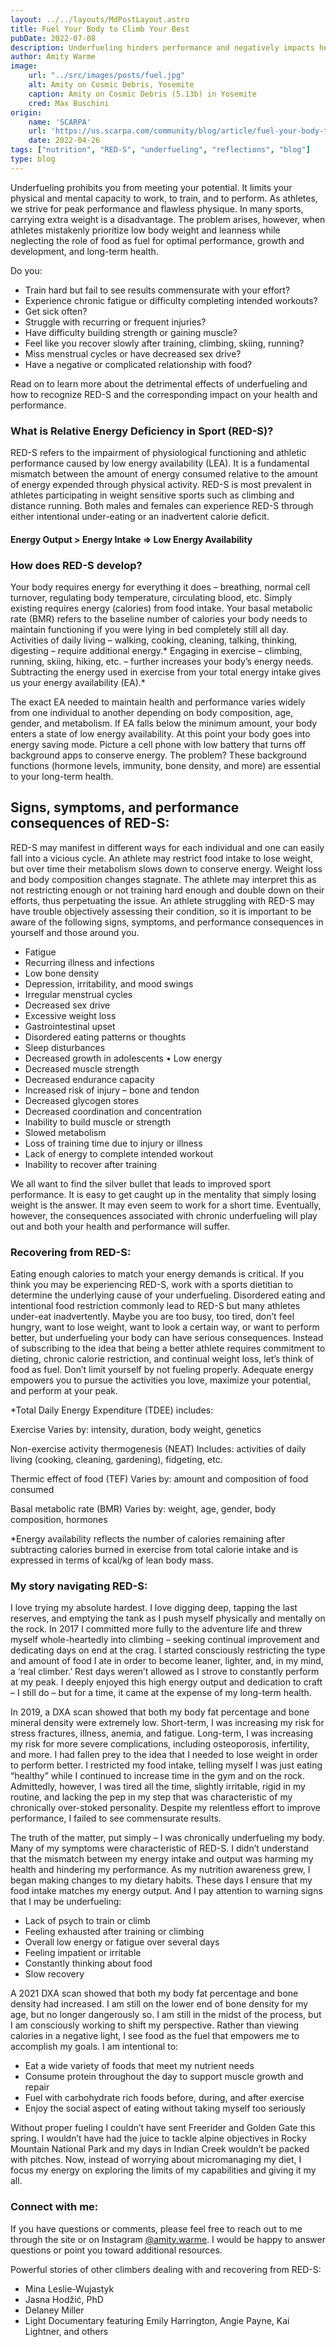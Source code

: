 ```yaml
---
layout: ../../layouts/MdPostLayout.astro
title: Fuel Your Body to Climb Your Best
pubDate: 2022-07-08
description: Underfueling hinders performance and negatively impacts health 
author: Amity Warme
image: 
    url: "../src/images/posts/fuel.jpg"
    alt: Amity on Cosmic Debris, Yosemite
    caption: Amity on Cosmic Debris (5.13b) in Yosemite
    cred: Max Buschini
origin: 
    name: 'SCARPA'
    url: 'https://us.scarpa.com/community/blog/article/fuel-your-body-to-climb-your-best'
    date: 2022-04-26
tags: ["nutrition", "RED-S", "underfueling", "reflections", "blog"]
type: blog
---
```


Underfueling prohibits you from meeting your potential. It limits your physical and mental capacity to work, to train, and to perform. As athletes, we strive for peak performance and flawless physique. In many sports, carrying extra weight is a disadvantage. The problem arises, however, when athletes mistakenly prioritize low body weight and leanness while neglecting the role of food as fuel for optimal performance, growth and development, and long-term health.

Do you:

* Train hard but fail to see results commensurate with your effort?
* Experience chronic fatigue or difficulty completing intended workouts?
* Get sick often?
* Struggle with recurring or frequent injuries?
* Have difficulty building strength or gaining muscle?
* Feel like you recover slowly after training, climbing, skiing, running?
* Miss menstrual cycles or have decreased sex drive?
* Have a negative or complicated relationship with food?

Read on to learn more about the detrimental effects of underfueling and how to recognize RED-S and the corresponding impact on your health and performance.

### What is Relative Energy Deficiency in Sport (RED-S)?

RED-S refers to the impairment of physiological functioning and athletic performance caused by low energy availability (LEA). It is a fundamental mismatch between the amount of energy consumed relative to the amount of energy expended through physical activity. RED-S is most prevalent in athletes participating in weight sensitive sports such as climbing and distance running. Both males and females can experience RED-S through either intentional under-eating or an inadvertent calorie deficit.

#### Energy Output > Energy Intake => Low Energy Availability

### How does RED-S develop?

Your body requires energy for everything it does – breathing, normal cell turnover, regulating body temperature, circulating blood, etc. Simply existing requires energy (calories) from food intake. Your basal metabolic rate (BMR) refers to the baseline number of calories your body needs to maintain functioning if you were lying in bed completely still all day. Activities of daily living – walking, cooking, cleaning, talking, thinking, digesting – require additional energy.* Engaging in exercise – climbing, running, skiing, hiking, etc. – further increases your body’s energy needs. Subtracting the energy used in exercise from your total energy intake gives us your energy availability (EA).*

The exact EA needed to maintain health and performance varies widely from one individual to another depending on body composition, age, gender, and metabolism. If EA falls below the minimum amount, your body enters a state of low energy availability. At this point your body goes into energy saving mode. Picture a cell phone with low battery that turns off background apps to conserve energy. The problem? These background functions (hormone levels, immunity, bone density, and more) are essential to your long-term health.

## Signs, symptoms, and performance consequences of RED-S:

RED-S may manifest in different ways for each individual and one can easily fall into a vicious cycle. An athlete may restrict food intake to lose weight, but over time their metabolism slows down to conserve energy. Weight loss and body composition changes stagnate. The athlete may interpret this as not restricting enough or not training hard enough and double down on their efforts, thus perpetuating the issue. An athlete struggling with RED-S may have trouble objectively assessing their condition, so it is important to be aware of the following signs, symptoms, and performance consequences in yourself and those around you.

* Fatigue
* Recurring illness and infections
* Low bone density
* Depression, irritability, and mood swings
* Irregular menstrual cycles
* Decreased sex drive
* Excessive weight loss
* Gastrointestinal upset
* Disordered eating patterns or thoughts
* Sleep disturbances
* Decreased growth in adolescents • Low energy
* Decreased muscle strength
* Decreased endurance capacity
* Increased risk of injury – bone and tendon
* Decreased glycogen stores
* Decreased coordination and concentration
* Inability to build muscle or strength
* Slowed metabolism
* Loss of training time due to injury or illness
* Lack of energy to complete intended workout
* Inability to recover after training

We all want to find the silver bullet that leads to improved sport performance. It is easy to get caught up in the mentality that simply losing weight is the answer. It may even seem to work for a short time. Eventually, however, the consequences associated with chronic underfueling will play out and both your health and performance will suffer.

### Recovering from RED-S:

Eating enough calories to match your energy demands is critical. If you think you may be experiencing RED-S, work with a sports dietitian to determine the underlying cause of your underfueling. Disordered eating and intentional food restriction commonly lead to RED-S but many athletes under-eat inadvertently. Maybe you are too busy, too tired, don’t feel hungry, want to lose weight, want to look a certain way, or want to perform better, but underfueling your body can have serious consequences. Instead of subscribing to the idea that being a better athlete requires commitment to dieting, chronic calorie restriction, and continual weight loss, let’s think of food as fuel. Don’t limit yourself by not fueling properly. Adequate energy empowers you to pursue the activities you love, maximize your potential, and perform at your peak.

*Total Daily Energy Expenditure (TDEE) includes:

Exercise Varies by: intensity, duration, body weight, genetics

Non-exercise activity thermogenesis (NEAT) Includes: activities of daily living (cooking, cleaning, gardening), fidgeting, etc.

Thermic effect of food (TEF) Varies by: amount and composition of food consumed

Basal metabolic rate (BMR) Varies by: weight, age, gender, body composition, hormones

*Energy availability reflects the number of calories remaining after subtracting calories burned in exercise from total calorie intake and is expressed in terms of kcal/kg of lean body mass.

### My story navigating RED-S:

I love trying my absolute hardest. I love digging deep, tapping the last reserves, and emptying the tank as I push myself physically and mentally on the rock. In 2017 I committed more fully to the adventure life and threw myself whole-heartedly into climbing – seeking continual improvement and dedicating days on end at the crag. I started consciously restricting the type and amount of food I ate in order to become leaner, lighter, and, in my mind, a ‘real climber.’ Rest days weren’t allowed as I strove to constantly perform at my peak. I deeply enjoyed this high energy output and dedication to craft – I still do – but for a time, it came at the expense of my long-term health.

In 2019, a DXA scan showed that both my body fat percentage and bone mineral density were extremely low. Short-term, I was increasing my risk for stress fractures, illness, anemia, and fatigue. Long-term, I was increasing my risk for more severe complications, including osteoporosis, infertility, and more. I had fallen prey to the idea that I needed to lose weight in order to perform better. I restricted my food intake, telling myself I was just eating “healthy” while I continued to increase time in the gym and on the rock. Admittedly, however, I was tired all the time, slightly irritable, rigid in my routine, and lacking the pep in my step that was characteristic of my chronically over-stoked personality. Despite my relentless effort to improve performance, I failed to see commensurate results.

The truth of the matter, put simply – I was chronically underfueling my body. Many of my symptoms were characteristic of RED-S. I didn’t understand that the mismatch between my energy intake and output was harming my health and hindering my performance. As my nutrition awareness grew, I began making changes to my dietary habits. These days I ensure that my food intake matches my energy output. And I pay attention to warning signs that I may be underfueling:

* Lack of psych to train or climb
* Feeling exhausted after training or climbing
* Overall low energy or fatigue over several days
* Feeling impatient or irritable
* Constantly thinking about food
* Slow recovery

A 2021 DXA scan showed that both my body fat percentage and bone density had increased. I am still on the lower end of bone density for my age, but no longer dangerously so. I am still in the midst of the process, but I am consciously working to shift my perspective. Rather than viewing calories in a negative light, I see food as the fuel that empowers me to accomplish my goals. I am intentional to:

* Eat a wide variety of foods that meet my nutrient needs
* Consume protein throughout the day to support muscle growth and repair
* Fuel with carbohydrate rich foods before, during, and after exercise
* Enjoy the social aspect of eating without taking myself too seriously

Without proper fueling I couldn’t have sent Freerider and Golden Gate this spring. I wouldn’t have had the juice to tackle alpine objectives in Rocky Mountain National Park and my days in Indian Creek wouldn’t be packed with pitches. Now, instead of worrying about micromanaging my diet, I focus my energy on exploring the limits of my capabilities and giving it my all.

### Connect with me:

If you have questions or comments, please feel free to reach out to me through the site or on Instagram [@amity.warme](https://www.instagram.com/amity.warme/). I would be happy to answer questions or point you toward additional resources.

Powerful stories of other climbers dealing with and recovering from RED-S:

* Mina Leslie-Wujastyk
* Jasna Hodžić, PhD
* Delaney Miller
* Light Documentary featuring Emily Harrington, Angie Payne, Kai Lightner, and others
